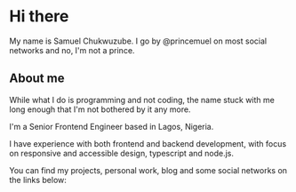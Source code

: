 # Hi there

My name is Samuel Chukwuzube. I go by @princemuel on most social networks
and no, I'm not a prince.

## About me

While what I do is programming and not coding, the name stuck with me long enough
that I'm not bothered by it any more.

I'm a Senior Frontend Engineer based in Lagos, Nigeria.

I have experience with both frontend and backend development,
with focus on responsive and accessible design, typescript and node.js.

You can find my projects, personal work, blog and some social networks on the links below:

